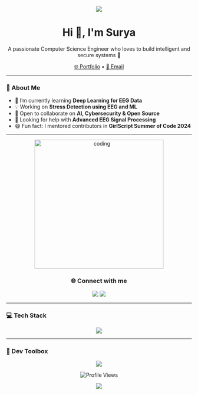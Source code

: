 <!-- Header Banner -->
<p align="center">
  <img src="https://capsule-render.vercel.app/api?type=waving&color=0e75b6&height=200&section=header&text=Surya%20Prakash%20Subudhiray&fontSize=40&fontColor=ffffff&animation=fadeIn" />
</p>

<!-- Introduction -->
<h1 align="center">Hi 👋, I'm Surya </h1>
<p align="center">A passionate Computer Science Engineer who loves to build intelligent and secure systems 🚀</p>

<p align="center">
  <a href="https://suryaabyss.github.io/" target="_blank">🌐 Portfolio</a> •
  <a href="mailto:suryaprakash907y@gmail.com">📩 Email</a>
</p>

---

<!-- About Section -->
### 🚀 About Me
- 🌱 I’m currently learning **Deep Learning for EEG Data**
- 💡 Working on **Stress Detection using EEG and ML**
- 🤝 Open to collaborate on **AI, Cybersecurity & Open Source**
- 🧠 Looking for help with **Advanced EEG Signal Processing**
- 😄 Fun fact: I mentored contributors in **GirlScript Summer of Code 2024**

---

<!-- Coding Gif -->
<p align="center">
  <img src="https://media.giphy.com/media/qgQUggAC3Pfv687qPC/giphy.gif" alt="coding" width="350"/>
</p>

<!-- Social Links -->
<h3 align="center">🌐 Connect with me</h3>
<p align="center">
  <a href="https://www.instagram.com/whois_.surya/" target="_blank"><img src="https://img.shields.io/badge/Instagram-%23E4405F.svg?style=for-the-badge&logo=Instagram&logoColor=white" /></a>
  <a href="https://www.linkedin.com/in/suryaprakash18/" target="_blank"><img src="https://img.shields.io/badge/LinkedIn-%230077B5.svg?style=for-the-badge&logo=Linkedin&logoColor=white" /></a>
</p>

---

<!-- Tech Stack -->
### 💻 Tech Stack
<p align="center">
  <img src="https://skillicons.dev/icons?i=java,python,cpp,c,html,css,js,nodejs,react,aws,azure,gcp,mysql,figma,git,github,linux,tensorflow,keras,pandas,numpy,scikit-learn" />
</p>

---

### 🎯 Dev Toolbox
<p align="center">
  <img src="https://readme-typing-svg.herokuapp.com?font=Fira+Code&size=20&duration=3000&pause=1000&color=0e75b6&center=true&vCenter=true&width=435&lines=Java+%7C+Python+%7C+React+%7C+ML+%7C+Security+%7C+Web+Dev+%7C+AI+%7C+Design" />
</p>


<!-- Profile Views -->
<p align="center">
  <img src="https://komarev.com/ghpvc/?username=SuryaAbyss&label=Profile%20Views&color=0e75b6&style=flat" alt="Profile Views" />
</p>

<!-- Footer -->
<p align="center">
  <img src="https://capsule-render.vercel.app/api?type=waving&color=0e75b6&height=120&section=footer"/>
</p>
